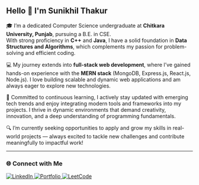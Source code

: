 <h2 align="left">Hello 👋 I'm Sunikhil Thakur</h2>

🎓 I’m a dedicated Computer Science undergraduate at **Chitkara University, Punjab**, pursuing a B.E. in CSE.  
With strong proficiency in **C++** and **Java**, I have a solid foundation in **Data Structures and Algorithms**, which complements my passion for problem-solving and efficient coding.

💻 My journey extends into **full-stack web development**, where I’ve gained hands-on experience with the **MERN stack** (MongoDB, Express.js, React.js, Node.js). I love building scalable and dynamic web applications and am always eager to explore new technologies.

🚀 Committed to continuous learning, I actively stay updated with emerging tech trends and enjoy integrating modern tools and frameworks into my projects. I thrive in dynamic environments that demand creativity, innovation, and a deep understanding of programming fundamentals.

🔍 I’m currently seeking opportunities to apply and grow my skills in real-world projects — always excited to tackle new challenges and contribute meaningfully to impactful work!

---

### 🌐 Connect with Me

<p align="left">
  <a href="https://www.linkedin.com/in/sunikhil-thakur-022813227/" target="_blank">
    <img src="https://img.shields.io/badge/LinkedIn-0A66C2?style=for-the-badge&logo=linkedin&logoColor=white" alt="LinkedIn">
  </a>
  <a href="https://sunikhil-portfolio.onrender.com/#portfolio" target="_blank">
    <img src="https://img.shields.io/badge/Portfolio-111?style=for-the-badge&logo=vercel&logoColor=white" alt="Portfolio">
  </a>
  <a href="https://leetcode.com/u/Sunikhilthakur/" target="_blank">
    <img src="https://img.shields.io/badge/LeetCode-FFA116?style=for-the-badge&logo=leetcode&logoColor=black" alt="LeetCode">
  </a>
</p>

